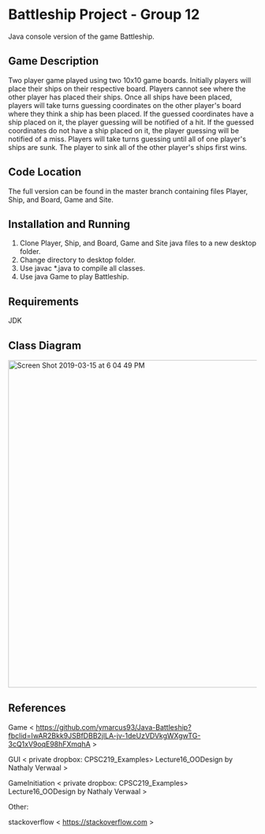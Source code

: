 # Battleship Project - Group 12 

Java console version of the game Battleship.

## Game Description

Two player game played using two 10x10 game boards. Initially players will place their ships on their respective board. Players cannot see where the other player has placed their ships. Once all ships have been placed, players will take turns guessing coordinates on the other player's board where they think a ship has been placed. If the guessed coordinates have a ship placed on it, the player guessing will be notified of a hit. If the guessed coordinates do not have a ship placed on it, the player guessing will be notified of a miss. Players will take turns guessing until all of one player's ships are sunk. The player to sink all of the other player's ships first wins.

## Code Location 

The full version can be found in the master branch containing files Player, Ship, and Board, Game and Site. 

## Installation and Running 

1. Clone Player, Ship, and Board, Game and Site java files to a new desktop folder.
2. Change directory to desktop folder.
3. Use javac *.java to compile all classes.
4. Use java Game to play Battleship.

## Requirements

JDK

## Class Diagram

<img width="664" alt="Screen Shot 2019-03-15 at 6 04 49 PM" src="https://user-images.githubusercontent.com/47372331/54467766-ec5b3e00-474c-11e9-8cc0-74d290a72455.png">

## References

Game < https://github.com/ymarcus93/Java-Battleship?fbclid=IwAR2Bkk9JSBfDBB2jlLA-jv-1deUzVDVkgWXgwTG-3cQ1xV9oqE98hFXmqhA >

GUI < private dropbox:  CPSC219_Examples> Lecture16_OODesign by Nathaly Verwaal >

GameInitiation < private dropbox:  CPSC219_Examples> Lecture16_OODesign by Nathaly Verwaal >

Other:

stackoverflow < https://stackoverflow.com >



